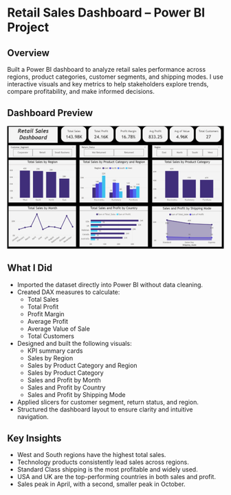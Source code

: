 # Retail Sales Dashboard – Power BI Project

## Overview

Built a Power BI dashboard to analyze retail sales performance across regions, product categories, customer segments, and shipping modes. I use interactive visuals and key metrics to help stakeholders explore trends, compare profitability, and make informed decisions.

## Dashboard Preview

![Retail Sales Dashboard](https://github.com/AkillerKavinda/Retail-Sales-Data-Analysis-Project/blob/main/Dashboard-Image/Retail-Sales-Analysis-Dashboard.png?raw=true)

## What I Did

- Imported the dataset directly into Power BI without data cleaning.
- Created DAX measures to calculate:
  - Total Sales
  - Total Profit
  - Profit Margin
  - Average Profit
  - Average Value of Sale
  - Total Customers
- Designed and built the following visuals:
  - KPI summary cards
  - Sales by Region
  - Sales by Product Category and Region
  - Sales by Product Category
  - Sales and Profit by Month
  - Sales and Profit by Country
  - Sales and Profit by Shipping Mode
- Applied slicers for customer segment, return status, and region.
- Structured the dashboard layout to ensure clarity and intuitive navigation.

## Key Insights

- West and South regions have the highest total sales.
- Technology products consistently lead sales across regions.
- Standard Class shipping is the most profitable and widely used.
- USA and UK are the top-performing countries in both sales and profit.
- Sales peak in April, with a second, smaller peak in October.
